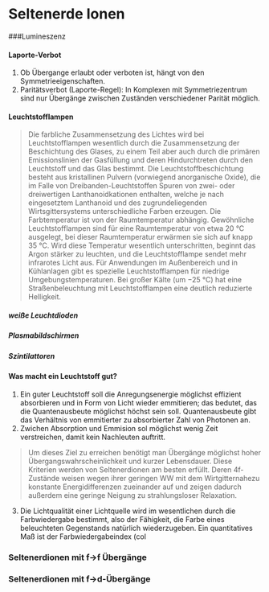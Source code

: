 # Seltenerde Ionen
###Lumineszenz 
#### Laporte-Verbot
1. Ob Übergange erlaubt oder verboten ist, hängt von den Symmetrieeigenschaften.
2. Paritätsverbot (Laporte-Regel): In Komplexen mit Symmetriezentrum sind nur Übergänge zwischen Zuständen verschiedener Parität möglich.

#### Leuchtstofflampen
> Die farbliche Zusammensetzung des Lichtes wird bei Leuchtstofflampen wesentlich durch die Zusammensetzung der Beschichtung des Glases, zu einem Teil aber auch durch die primären Emissionslinien der Gasfüllung und deren Hindurchtreten durch den Leuchtstoff und das Glas bestimmt. Die Leuchtstoffbeschichtung besteht aus kristallinen Pulvern (vorwiegend anorganische Oxide), die im Falle von Dreibanden-Leuchtstoffen Spuren von zwei- oder dreiwertigen Lanthanoidkationen enthalten, welche je nach eingesetztem Lanthanoid und des zugrundeliegenden Wirtsgittersystems unterschiedliche Farben erzeugen.
>Die Farbtemperatur ist von der Raumtemperatur abhängig. Gewöhnliche Leuchtstofflampen sind für eine Raumtemperatur von etwa 20 °C ausgelegt, bei dieser Raumtemperatur erwärmen sie sich auf knapp 35 °C. Wird diese Temperatur wesentlich unterschritten, beginnt das Argon stärker zu leuchten, und die Leuchtstofflampe sendet mehr infrarotes Licht aus. Für Anwendungen im Außenbereich und in Kühlanlagen gibt es spezielle Leuchtstofflampen für niedrige Umgebungstemperaturen. Bei großer Kälte (um −25 °C) hat eine Straßenbeleuchtung mit Leuchtstofflampen eine deutlich reduzierte Helligkeit.

##### weiße Leuchtdioden

##### Plasmabildschirmen
##### Szintilattoren


#### Was macht ein Leuchtstoff gut?
1. Ein guter Leuchtstoff soll die Anregungsenergie möglichst effizient absorbieren und in Form von Licht wieder emmitieren; das bedutet, das die Quantenausbeute möglichst höchst sein soll. Quantenausbeute gibt das Verhältnis von emmitierter zu absorbierter Zahl von Photonen an.
2. Zwichen Absorption und Emmision sol möglichst wenig Zeit verstreichen, damit kein Nachleuten auftritt.
> Um dieses Ziel zu erreichen benötigt man Übergänge möglichst hoher Übergangswahrscheinlichkeit und kurzer Lebensdauer. Diese Kriterien werden von Seltenerdionen am besten erfüllt. Deren 4f-Zustände weisen wegen ihrer geringen WW mit dem Wirtgitternahezu konstante Energidifferenzen zueinander auf und zeigen dadurch außerdem eine geringe Neigung zu strahlungsloser Relaxation.
3. Die Lichtqualität einer Lichtquelle wird im wesentlichen durch
die Farbwiedergabe bestimmt, also der Fähigkeit, die Farbe
eines beleuchteten Gegenstands natürlich wiederzugeben.
Ein quantitatives Maß ist der Farbwiedergabeindex (col
### Seltenerdionen mit f->f Übergänge

### Seltenerdionen mit f->d-Übergänge
